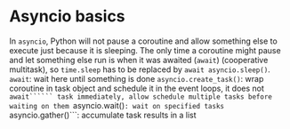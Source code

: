 # Asyncio basics

In <code>asyncio</code>, Python will not pause a coroutine and allow something else to execute just because it is sleeping. The only time a coroutine might pause and let something else run is when it was awaited (```await```) (cooperative multitask), so ```time.sleep``` has to be replaced by ```await asyncio.sleep()```.
```await```: wait here until something is done
```asyncio.create_task()```: wrap coroutine in task object and schedule it in the event loops, it does not ```await`````` task immediately, allow schedule multiple tasks before waiting on them
```asyncio.wait()```: wait on specified tasks
```asyncio.gather()```: accumulate task results in a list